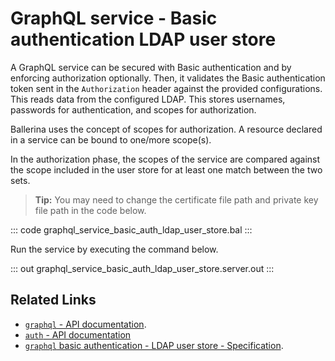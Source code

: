# GraphQL service - Basic authentication LDAP user store

A GraphQL service can be secured with Basic authentication and by enforcing authorization optionally. Then, it validates the Basic authentication token sent in the `Authorization` header against the provided configurations. This reads data from the configured LDAP. This stores usernames, passwords for authentication, and scopes for authorization.

Ballerina uses the concept of scopes for authorization. A resource declared in a service can be bound to one/more scope(s).

In the authorization phase, the scopes of the service are compared against the scope included in the user store for at least one match between the two sets.

>**Tip:** You may need to change the certificate file path and private key file path in the code below.

::: code graphql_service_basic_auth_ldap_user_store.bal :::

Run the service by executing the command below.

::: out graphql_service_basic_auth_ldap_user_store.server.out :::

## Related Links
- [`graphql` - API documentation](https://lib.ballerina.io/ballerina/graphql/latest).
- [`auth` - API documentation](https://lib.ballerina.io/ballerina/auth/latest/)
- [`graphql` basic authentication - LDAP user store - Specification](/spec/graphql/#11112-basic-authentication---ldap-user-store).
